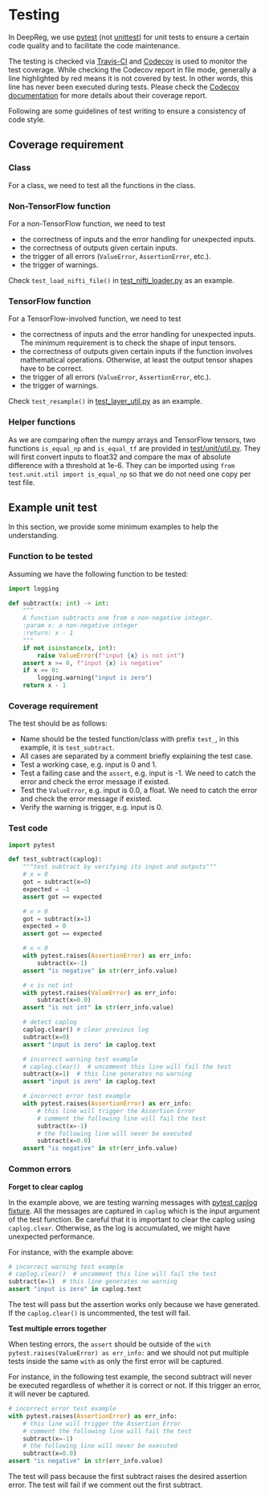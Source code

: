 # Testing

In DeepReg, we use [pytest](https://docs.pytest.org/en/stable/) (not
[unittest](https://docs.python.org/3/library/unittest.html)) for unit tests to ensure a
certain code quality and to facilitate the code maintenance.

The testing is checked via [Travis-CI](https://travis-ci.org/github/DeepRegNet/DeepReg)
and [Codecov](https://codecov.io/gh/DeepRegNet/DeepReg) is used to monitor the test
coverage. While checking the Codecov report in file mode, generally a line highlighted
by red means it is not covered by test. In other words, this line has never been
executed during tests. Please check the
[Codecov documentation](https://docs.codecov.io/docs/viewing-source-code) for more
details about their coverage report.

Following are some guidelines of test writing to ensure a consistency of code style.

## Coverage requirement

### Class

For a class, we need to test all the functions in the class.

### Non-TensorFlow function

For a non-TensorFlow function, we need to test

- the correctness of inputs and the error handling for unexpected inputs.
- the correctness of outputs given certain inputs.
- the trigger of all errors (`ValueError`, `AssertionError`, etc.).
- the trigger of warnings.

Check `test_load_nifti_file()` in
[test_nifti_loader.py](https://github.com/DeepRegNet/DeepReg/blob/master/test/unit/test_nifti_loader.py#L12)
as an example.

### TensorFlow function

For a TensorFlow-involved function, we need to test

- the correctness of inputs and the error handling for unexpected inputs. The minimum
  requirement is to check the shape of input tensors.
- the correctness of outputs given certain inputs if the function involves mathematical
  operations. Otherwise, at least the output tensor shapes have to be correct.
- the trigger of all errors (`ValueError`, `AssertionError`, etc.).
- the trigger of warnings.

Check `test_resample()` in
[test_layer_util.py](https://github.com/DeepRegNet/DeepReg/blob/master/test/unit/test_layer_util.py#L107)
as an example.

### Helper functions

As we are comparing often the numpy arrays and TensorFlow tensors, two functions
`is_equal_np` and `is_equal_tf` are provided in
[test/unit/util.py](https://github.com/DeepRegNet/DeepReg/blob/master/test/unit/util.py).
They will first convert inputs to float32 and compare the max of absolute difference
with a threshold at 1e-6. They can be imported using
`from test.unit.util import is_equal_np` so that we do not need one copy per test file.

## Example unit test

In this section, we provide some minimum examples to help the understanding.

### Function to be tested

Assuming we have the following function to be tested:

```python
import logging

def subtract(x: int) -> int:
    """
    A function subtracts one from a non-negative integer.
    :param x: a non-negative integer
    :return: x - 1
    """
    if not isinstance(x, int):
        raise ValueError(f"input {x} is not int")
    assert x >= 0, f"input {x} is negative"
    if x == 0:
        logging.warning("input is zero")
    return x - 1
```

### Coverage requirement

The test should be as follows:

- Name should be the tested function/class with prefix `test_`, in this example, it is
  `test_subtract`.
- All cases are separated by a comment briefly explaining the test case.
- Test a working case, e.g. input is 0 and 1.
- Test a failing case and the `assert`, e.g. input is -1. We need to catch the error and
  check the error message if existed.
- Test the `ValueError`, e.g. input is 0.0, a float. We need to catch the error and
  check the error message if existed.
- Verify the warning is trigger, e.g. input is 0.

### Test code

```python
import pytest

def test_subtract(caplog):
    """test subtract by verifying its input and outputs"""
    # x = 0
    got = subtract(x=0)
    expected = -1
    assert got == expected

    # x > 0
    got = subtract(x=1)
    expected = 0
    assert got == expected

    # x < 0
    with pytest.raises(AssertionError) as err_info:
        subtract(x=-1)
    assert "is negative" in str(err_info.value)

    # x is not int
    with pytest.raises(ValueError) as err_info:
        subtract(x=0.0)
    assert "is not int" in str(err_info.value)

    # detect caplog
    caplog.clear() # clear previous log
    subtract(x=0)
    assert "input is zero" in caplog.text

    # incorrect warning test example
    # caplog.clear()  # uncomment this line will fail the test
    subtract(x=1)  # this line generates no warning
    assert "input is zero" in caplog.text

    # incorrect error test example
    with pytest.raises(AssertionError) as err_info:
        # this line will trigger the Assertion Error
        # comment the following line will fail the test
        subtract(x=-1)
        # the following line will never be executed
        subtract(x=0.0)
    assert "is negative" in str(err_info.value)
```

### Common errors

**Forget to clear caplog**

In the example above, we are testing warning messages with
[pytest caplog fixture](https://docs.pytest.org/en/stable/logging.html). All the
messages are captured in `caplog` which is the input argument of the test function. Be
careful that it is important to clear the caplog using `caplog.clear`. Otherwise, as the
log is accumulated, we might have unexpected performance.

For instance, with the example above:

```python
# incorrect warning test example
# caplog.clear()  # uncomment this line will fail the test
subtract(x=1)  # this line generates no warning
assert "input is zero" in caplog.text
```

The test will pass but the assertion works only because we have generated. If the
`caplog.clear()` is uncommented, the test will fail.

**Test multiple errors together**

When testing errors, the `assert` should be outside of the
`with pytest.raises(ValueError) as err_info:` and we should not put multiple tests
inside the same `with` as only the first error will be captured.

For instance, in the following test example, the second subtract will never be executed
regardless of whether it is correct or not. If this trigger an error, it will never be
captured.

```python
# incorrect error test example
with pytest.raises(AssertionError) as err_info:
    # this line will trigger the Assertion Error
    # comment the following line will fail the test
    subtract(x=-1)
    # the following line will never be executed
    subtract(x=0.0)
assert "is negative" in str(err_info.value)
```

The test will pass because the first subtract raises the desired assertion error. The
test will fail if we comment out the first subtract.
